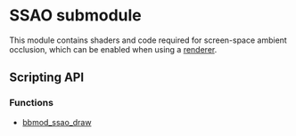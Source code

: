 # SSAO submodule
This module contains shaders and code required for screen-space ambient
occlusion, which can be enabled when using a [renderer](./BBMOD_Renderer.html).

## Scripting API
### Functions
* [bbmod_ssao_draw](./bbmod_ssao_draw.html)

